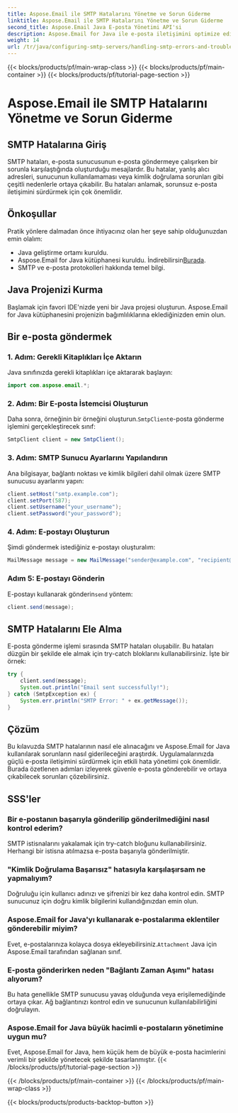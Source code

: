```yaml
---
title: Aspose.Email ile SMTP Hatalarını Yönetme ve Sorun Giderme
linktitle: Aspose.Email ile SMTP Hatalarını Yönetme ve Sorun Giderme
second_title: Aspose.Email Java E-posta Yönetimi API'si
description: Aspose.Email for Java ile e-posta iletişimini optimize edin. SMTP hatalarını nasıl ele alacağınızı ve etkili bir şekilde sorun gidermeyi öğrenin.
weight: 14
url: /tr/java/configuring-smtp-servers/handling-smtp-errors-and-troubleshooting/
---
```


{{< blocks/products/pf/main-wrap-class >}}
{{< blocks/products/pf/main-container >}}
{{< blocks/products/pf/tutorial-page-section >}}

# Aspose.Email ile SMTP Hatalarını Yönetme ve Sorun Giderme


## SMTP Hatalarına Giriş

SMTP hataları, e-posta sunucusunun e-posta göndermeye çalışırken bir sorunla karşılaştığında oluşturduğu mesajlardır. Bu hatalar, yanlış alıcı adresleri, sunucunun kullanılamaması veya kimlik doğrulama sorunları gibi çeşitli nedenlerle ortaya çıkabilir. Bu hataları anlamak, sorunsuz e-posta iletişimini sürdürmek için çok önemlidir.

## Önkoşullar

Pratik yönlere dalmadan önce ihtiyacınız olan her şeye sahip olduğunuzdan emin olalım:

- Java geliştirme ortamı kuruldu.
-  Aspose.Email for Java kütüphanesi kuruldu. İndirebilirsin[Burada](https://releases.aspose.com/email/java/).
- SMTP ve e-posta protokolleri hakkında temel bilgi.

## Java Projenizi Kurma

Başlamak için favori IDE'nizde yeni bir Java projesi oluşturun. Aspose.Email for Java kütüphanesini projenizin bağımlılıklarına eklediğinizden emin olun.

## Bir e-posta göndermek

### 1. Adım: Gerekli Kitaplıkları İçe Aktarın

Java sınıfınızda gerekli kitaplıkları içe aktararak başlayın:

```java
import com.aspose.email.*;
```

### 2. Adım: Bir E-posta İstemcisi Oluşturun

 Daha sonra, örneğinin bir örneğini oluşturun.`SmtpClient`e-posta gönderme işlemini gerçekleştirecek sınıf:

```java
SmtpClient client = new SmtpClient();
```

### 3. Adım: SMTP Sunucu Ayarlarını Yapılandırın

Ana bilgisayar, bağlantı noktası ve kimlik bilgileri dahil olmak üzere SMTP sunucusu ayarlarını yapın:

```java
client.setHost("smtp.example.com");
client.setPort(587);
client.setUsername("your_username");
client.setPassword("your_password");
```

### 4. Adım: E-postayı Oluşturun

Şimdi göndermek istediğiniz e-postayı oluşturalım:

```java
MailMessage message = new MailMessage("sender@example.com", "recipient@example.com", "Subject", "Body of the email.");
```

### Adım 5: E-postayı Gönderin

 E-postayı kullanarak gönderin`send` yöntem:

```java
client.send(message);
```

## SMTP Hatalarını Ele Alma

E-posta gönderme işlemi sırasında SMTP hataları oluşabilir. Bu hataları düzgün bir şekilde ele almak için try-catch bloklarını kullanabilirsiniz. İşte bir örnek:

```java
try {
    client.send(message);
    System.out.println("Email sent successfully!");
} catch (SmtpException ex) {
    System.err.println("SMTP Error: " + ex.getMessage());
}
```

## Çözüm

Bu kılavuzda SMTP hatalarının nasıl ele alınacağını ve Aspose.Email for Java kullanılarak sorunların nasıl giderileceğini araştırdık. Uygulamalarınızda güçlü e-posta iletişimini sürdürmek için etkili hata yönetimi çok önemlidir. Burada özetlenen adımları izleyerek güvenle e-posta gönderebilir ve ortaya çıkabilecek sorunları çözebilirsiniz.

## SSS'ler

### Bir e-postanın başarıyla gönderilip gönderilmediğini nasıl kontrol ederim?

SMTP istisnalarını yakalamak için try-catch bloğunu kullanabilirsiniz. Herhangi bir istisna atılmazsa e-posta başarıyla gönderilmiştir.

### "Kimlik Doğrulama Başarısız" hatasıyla karşılaşırsam ne yapmalıyım?

Doğruluğu için kullanıcı adınızı ve şifrenizi bir kez daha kontrol edin. SMTP sunucunuz için doğru kimlik bilgilerini kullandığınızdan emin olun.

### Aspose.Email for Java'yı kullanarak e-postalarıma eklentiler gönderebilir miyim?

 Evet, e-postalarınıza kolayca dosya ekleyebilirsiniz.`Attachment` Java için Aspose.Email tarafından sağlanan sınıf.

### E-posta gönderirken neden "Bağlantı Zaman Aşımı" hatası alıyorum?

Bu hata genellikle SMTP sunucusu yavaş olduğunda veya erişilemediğinde ortaya çıkar. Ağ bağlantınızı kontrol edin ve sunucunun kullanılabilirliğini doğrulayın.

### Aspose.Email for Java büyük hacimli e-postaların yönetimine uygun mu?

Evet, Aspose.Email for Java, hem küçük hem de büyük e-posta hacimlerini verimli bir şekilde yönetecek şekilde tasarlanmıştır.
{{< /blocks/products/pf/tutorial-page-section >}}

{{< /blocks/products/pf/main-container >}}
{{< /blocks/products/pf/main-wrap-class >}}

{{< blocks/products/products-backtop-button >}}
